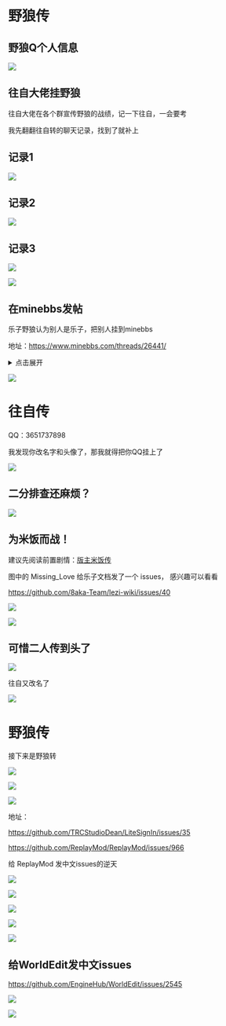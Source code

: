 # 野狼传

## 野狼Q个人信息

![](/others/二人传/1.jpg)

## 往自大佬挂野狼

往自大佬在各个群宣传野狼的战绩，记一下往自，一会要考

我先翻翻往自转的聊天记录，找到了就补上

## 记录1

![](/others/二人传/记录1.png)

## 记录2

![](/others/二人传/记录2.png)

## 记录3

![](/others/二人传/记录3.png)

![](/others/二人传/记录3-1.png)

## 在minebbs发帖

乐子野狼认为别人是乐子，把别人挂到minebbs

地址：https://www.minebbs.com/threads/26441/

<details>
  <summary>点击展开</summary>

![](/others/二人传/minebbs-26441留档.png)

</details>

![](/others/二人传/0金粒.png)

# 往自传

QQ：3651737898

我发现你改名字和头像了，那我就得把你QQ挂上了

![](/others/二人传/改头像和名字了.png)

## 二分排查还麻烦？

![](/others/二人传/往-1.png)

## 为米饭而战！

建议先阅读前置剧情：[版主米饭传](版主米饭传.md)

图中的 Missing_Love 给乐子文档发了一个 issues， 感兴趣可以看看

https://github.com/8aka-Team/lezi-wiki/issues/40

![](/others/二人传/往-2.png)

![](/others/二人传/往-3.png)

## 可惜二人传到头了

![](/others/二人传/往-4.png)

往自又改名了

![](/others/二人传/往-5.png)

# 野狼传

接下来是野狼转

![](/others/二人传/野狼-1.png)

![](/others/二人传/野狼-2.png)

![](/others/二人传/野狼-3.png)

地址：

https://github.com/TRCStudioDean/LiteSignIn/issues/35

https://github.com/ReplayMod/ReplayMod/issues/966

给 ReplayMod 发中文issues的逆天

![](/others/二人传/野狼-4.png)

![](/others/二人传/野狼-5.png)

![](/others/二人传/野狼-6.png)

![](/others/二人传/野狼-7.png)

![](/others/二人传/野狼-8.png)

## 给WorldEdit发中文issues

https://github.com/EngineHub/WorldEdit/issues/2545

![](/others/二人传/野狼-9.png)

![](/others/二人传/野狼-9-1.png)